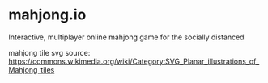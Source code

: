# mahjong.io
Interactive, multiplayer online mahjong game for the socially distanced

mahjong tile svg source: https://commons.wikimedia.org/wiki/Category:SVG_Planar_illustrations_of_Mahjong_tiles